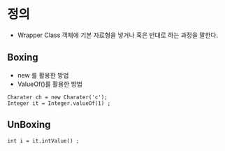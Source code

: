 # 정의
- Wrapper Class 객체에 기본 자료형을 넣거나 혹은 반대로 하는 과정을 말한다. 


## Boxing 
- new 를 활용한 방법
- ValueOf()를 활용한 방법

```
Charater ch = new Charater('c'); 
Integer it = Integer.valueOf(1) ; 
```

## UnBoxing 

```
int i = it.intValue() ; 
```
